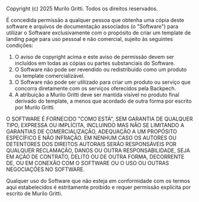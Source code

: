 Copyright (c) 2025 Murilo Gritti. Todos os direitos reservados.

É concedida permissão a qualquer pessoa que obtenha uma cópia deste software e arquivos de documentação associados (o "Software") para utilizar o Software exclusivamente com o propósito de criar um template de landing page para uso pessoal e não comercial, sujeito às seguintes condições:

1. O aviso de copyright acima e este aviso de permissão devem ser incluídos em todas as cópias ou partes substanciais do Software.
2. O Software não pode ser revendido ou redistribuído como um produto ou template comercializável.
3. O Software não pode ser utilizado para criar um produto ou serviço que concorra diretamente com os serviços oferecidos pela Backpech.
4. A atribuição a Murilo Gritti deve ser mantida visível no produto final derivado do template, a menos que acordado de outra forma por escrito por Murilo Gritti.

O SOFTWARE É FORNECIDO "COMO ESTÁ", SEM GARANTIA DE QUALQUER TIPO, EXPRESSA OU IMPLÍCITA, INCLUINDO MAS NÃO SE LIMITANDO A GARANTIAS DE COMERCIALIZAÇÃO, ADEQUAÇÃO A UM PROPÓSITO ESPECÍFICO E NÃO INFRAÇÃO. EM NENHUM CASO OS AUTORES OU DETENTORES DOS DIREITOS AUTORAIS SERÃO RESPONSÁVEIS POR QUALQUER RECLAMAÇÃO, DANOS OU OUTRA RESPONSABILIDADE, SEJA EM AÇÃO DE CONTRATO, DELITO OU DE OUTRA FORMA, DECORRENTE DE, OU EM CONEXÃO COM O SOFTWARE OU O USO OU OUTRAS NEGOCIAÇÕES NO SOFTWARE.

Qualquer uso do Software que não esteja em conformidade com os termos aqui estabelecidos é estritamente proibido e requer permissão explícita por escrito de Murilo Gritti.

